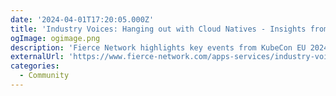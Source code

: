 ```yaml
---
date: '2024-04-01T17:20:05.000Z'
title: 'Industry Voices: Hanging out with Cloud Natives - Insights from KubeCon Europe 2024'
ogImage: ogimage.png
description: 'Fierce Network highlights key events from KubeCon EU 2024, focusing on eBPF and other significant topics that were central to discussions at the event.'
externalUrl: 'https://www.fierce-network.com/apps-services/industry-voices-hanging-out-cloud-natives-insights-kubecon-europe-2024'
categories:
  - Community
---
```

